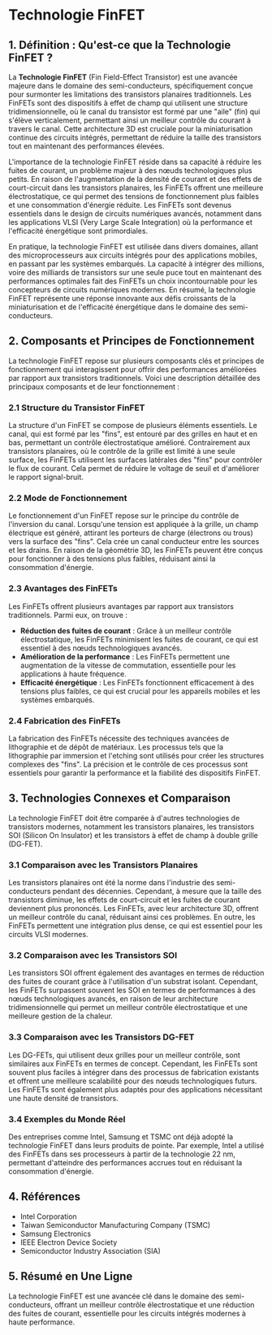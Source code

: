 # Technologie FinFET

## 1. Définition : Qu'est-ce que la **Technologie FinFET** ?
La **Technologie FinFET** (Fin Field-Effect Transistor) est une avancée majeure dans le domaine des semi-conducteurs, spécifiquement conçue pour surmonter les limitations des transistors planaires traditionnels. Les FinFETs sont des dispositifs à effet de champ qui utilisent une structure tridimensionnelle, où le canal du transistor est formé par une "aile" (fin) qui s'élève verticalement, permettant ainsi un meilleur contrôle du courant à travers le canal. Cette architecture 3D est cruciale pour la miniaturisation continue des circuits intégrés, permettant de réduire la taille des transistors tout en maintenant des performances élevées.

L'importance de la technologie FinFET réside dans sa capacité à réduire les fuites de courant, un problème majeur à des nœuds technologiques plus petits. En raison de l'augmentation de la densité de courant et des effets de court-circuit dans les transistors planaires, les FinFETs offrent une meilleure électrostatique, ce qui permet des tensions de fonctionnement plus faibles et une consommation d'énergie réduite. Les FinFETs sont devenus essentiels dans le design de circuits numériques avancés, notamment dans les applications VLSI (Very Large Scale Integration) où la performance et l'efficacité énergétique sont primordiales.

En pratique, la technologie FinFET est utilisée dans divers domaines, allant des microprocesseurs aux circuits intégrés pour des applications mobiles, en passant par les systèmes embarqués. La capacité à intégrer des millions, voire des milliards de transistors sur une seule puce tout en maintenant des performances optimales fait des FinFETs un choix incontournable pour les concepteurs de circuits numériques modernes. En résumé, la technologie FinFET représente une réponse innovante aux défis croissants de la miniaturisation et de l'efficacité énergétique dans le domaine des semi-conducteurs.

## 2. Composants et Principes de Fonctionnement
La technologie FinFET repose sur plusieurs composants clés et principes de fonctionnement qui interagissent pour offrir des performances améliorées par rapport aux transistors traditionnels. Voici une description détaillée des principaux composants et de leur fonctionnement :

### 2.1 Structure du Transistor FinFET
La structure d'un FinFET se compose de plusieurs éléments essentiels. Le canal, qui est formé par les "fins", est entouré par des grilles en haut et en bas, permettant un contrôle électrostatique amélioré. Contrairement aux transistors planaires, où le contrôle de la grille est limité à une seule surface, les FinFETs utilisent les surfaces latérales des "fins" pour contrôler le flux de courant. Cela permet de réduire le voltage de seuil et d'améliorer le rapport signal-bruit.

### 2.2 Mode de Fonctionnement
Le fonctionnement d'un FinFET repose sur le principe du contrôle de l'inversion du canal. Lorsqu'une tension est appliquée à la grille, un champ électrique est généré, attirant les porteurs de charge (électrons ou trous) vers la surface des "fins". Cela crée un canal conducteur entre les sources et les drains. En raison de la géométrie 3D, les FinFETs peuvent être conçus pour fonctionner à des tensions plus faibles, réduisant ainsi la consommation d'énergie.

### 2.3 Avantages des FinFETs
Les FinFETs offrent plusieurs avantages par rapport aux transistors traditionnels. Parmi eux, on trouve :
- **Réduction des fuites de courant** : Grâce à un meilleur contrôle électrostatique, les FinFETs minimisent les fuites de courant, ce qui est essentiel à des nœuds technologiques avancés.
- **Amélioration de la performance** : Les FinFETs permettent une augmentation de la vitesse de commutation, essentielle pour les applications à haute fréquence.
- **Efficacité énergétique** : Les FinFETs fonctionnent efficacement à des tensions plus faibles, ce qui est crucial pour les appareils mobiles et les systèmes embarqués.

### 2.4 Fabrication des FinFETs
La fabrication des FinFETs nécessite des techniques avancées de lithographie et de dépôt de matériaux. Les processus tels que la lithographie par immersion et l'etching sont utilisés pour créer les structures complexes des "fins". La précision et le contrôle de ces processus sont essentiels pour garantir la performance et la fiabilité des dispositifs FinFET.

## 3. Technologies Connexes et Comparaison
La technologie FinFET doit être comparée à d'autres technologies de transistors modernes, notamment les transistors planaires, les transistors SOI (Silicon On Insulator) et les transistors à effet de champ à double grille (DG-FET).

### 3.1 Comparaison avec les Transistors Planaires
Les transistors planaires ont été la norme dans l'industrie des semi-conducteurs pendant des décennies. Cependant, à mesure que la taille des transistors diminue, les effets de court-circuit et les fuites de courant deviennent plus prononcés. Les FinFETs, avec leur architecture 3D, offrent un meilleur contrôle du canal, réduisant ainsi ces problèmes. En outre, les FinFETs permettent une intégration plus dense, ce qui est essentiel pour les circuits VLSI modernes.

### 3.2 Comparaison avec les Transistors SOI
Les transistors SOI offrent également des avantages en termes de réduction des fuites de courant grâce à l'utilisation d'un substrat isolant. Cependant, les FinFETs surpassent souvent les SOI en termes de performances à des nœuds technologiques avancés, en raison de leur architecture tridimensionnelle qui permet un meilleur contrôle électrostatique et une meilleure gestion de la chaleur.

### 3.3 Comparaison avec les Transistors DG-FET
Les DG-FETs, qui utilisent deux grilles pour un meilleur contrôle, sont similaires aux FinFETs en termes de concept. Cependant, les FinFETs sont souvent plus faciles à intégrer dans des processus de fabrication existants et offrent une meilleure scalabilité pour des nœuds technologiques futurs. Les FinFETs sont également plus adaptés pour des applications nécessitant une haute densité de transistors.

### 3.4 Exemples du Monde Réel
Des entreprises comme Intel, Samsung et TSMC ont déjà adopté la technologie FinFET dans leurs produits de pointe. Par exemple, Intel a utilisé des FinFETs dans ses processeurs à partir de la technologie 22 nm, permettant d'atteindre des performances accrues tout en réduisant la consommation d'énergie.

## 4. Références
- Intel Corporation
- Taiwan Semiconductor Manufacturing Company (TSMC)
- Samsung Electronics
- IEEE Electron Device Society
- Semiconductor Industry Association (SIA)

## 5. Résumé en Une Ligne
La technologie FinFET est une avancée clé dans le domaine des semi-conducteurs, offrant un meilleur contrôle électrostatique et une réduction des fuites de courant, essentielle pour les circuits intégrés modernes à haute performance.